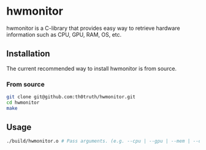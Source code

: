 # **hwmonitor**

hwmonitor is a C-library that provides easy way to retrieve hardware information such as CPU, GPU, RAM, OS, etc.

## **Installation**

The current recommended way to install hwmonitor is from source.

### **From source**

```bash
git clone git@github.com:th0truth/hwmonitor.git
cd hwmonitor
make
```

## **Usage**

```bash
./build/hwmonitor.o # Pass arguments. (e.g. --cpu | --gpu | --mem | --os |etc.)
```
